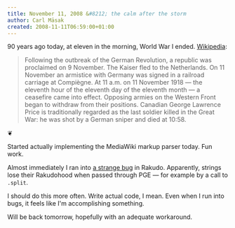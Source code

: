 ```yaml
---
title: November 11, 2008 &#8212; the calm after the storm
author: Carl Mäsak
created: 2008-11-11T06:59:00+01:00
---
```

90 years ago today, at eleven in the morning, World War I ended. [Wikipedia](http://en.wikipedia.org/wiki/World_War_I#End_of_war):

<blockquote><div><p>Following the outbreak of the German Revolution, a republic was proclaimed on 9 November. The Kaiser fled to the Netherlands. On 11 November an armistice with Germany was signed in a railroad carriage at Compi&#232;gne. At 11 a.m. on 11 November 1918 &#8212; the eleventh hour of the eleventh day of the eleventh month &#8212; a ceasefire came into effect. Opposing armies on the Western Front began to withdraw from their positions. Canadian George Lawrence Price is traditionally regarded as the last soldier killed in the Great War: he was shot by a German sniper and died at 10:58.</p></div></blockquote>

<p class='separator'>&#10086;</p>

Started actually implementing the MediaWiki markup parser today. Fun work.

Almost immediately I ran into [a strange bug](http://rt.perl.org/rt3/Ticket/Display.html?id=60482) in Rakudo. Apparently, strings lose their Rakudohood when passed through PGE — for example by a call to `.split`.

I should do this more often. Write actual code, I mean. Even when I run into bugs, it feels like I'm accomplishing something.

Will be back tomorrow, hopefully with an adequate workaround.


